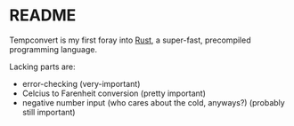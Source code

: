# README

Tempconvert is my first foray into [Rust](https://www.rust-lang.org/), a super-fast, precompiled programming language.

Lacking parts are:
- error-checking (very-important)
- Celcius to Farenheit conversion (pretty important)
- negative number input (who cares about the cold, anyways?) (probably still important)
